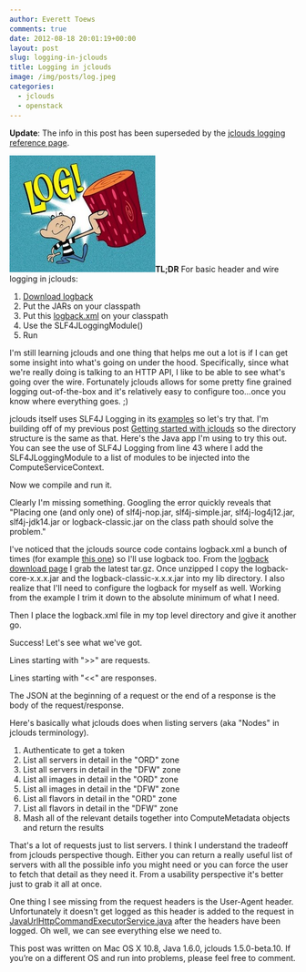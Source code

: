 ```yaml
---
author: Everett Toews
comments: true
date: 2012-08-18 20:01:19+00:00
layout: post
slug: logging-in-jclouds
title: Logging in jclouds
image: /img/posts/log.jpeg
categories:
  - jclouds
  - openstack
---
```


**Update**: The info in this post has been superseded by the [jclouds logging reference page](http://jclouds.apache.org/reference/logging/).

<img class="img-right" src="/img/posts/log.jpeg"/>**TL;DR** For basic header and wire logging in jclouds:

<!--more-->

  1. [Download logback](http://logback.qos.ch/download.html)
  2. Put the JARs on your classpath
  3. Put this [logback.xml](https://gist.github.com/raw/3389176/2d40b811bb11020e36a49ecf563ab30d3495dd85/logback.xml) on your classpath
  4. Use the SLF4JLoggingModule()
  5. Run

I'm still learning jclouds and one thing that helps me out a lot is if I can get some insight into what's going on under the hood. Specifically, since what we're really doing is talking to an HTTP API, I like to be able to see what's going over the wire. Fortunately jclouds allows for some pretty fine grained logging out-of-the-box and it's relatively easy to configure too...once you know where everything goes. ;)

jclouds itself uses SLF4J Logging in its [examples](https://github.com/jclouds/jclouds-examples) so let's try that. I'm building off of my previous post [Getting started with jclouds](http://blog./img/posts.com/2012/08/15/getting-started-with-jclouds/) so the directory structure is the same as that. Here's the Java app I'm using to try this out. You can see the use of SLF4J Logging from line 43 where I add the SLF4JLoggingModule to a list of modules to be injected into the ComputeServiceContext.

<script src="https://gist.github.com/3388897.js"></script>

Now we compile and run it.

<script src="https://gist.github.com/3388921.js"></script>

Clearly I'm missing something. Googling the error quickly reveals that "Placing one (and only one) of slf4j-nop.jar, slf4j-simple.jar, slf4j-log4j12.jar, slf4j-jdk14.jar or logback-classic.jar on the class path should solve the problem."

I've noticed that the jclouds source code contains logback.xml a bunch of times (for example [this one](https://github.com/jclouds/jclouds/blob/master/apis/openstack-keystone/src/test/resources/logback.xml)) so I'll use logback too. From the [logback download page](http://logback.qos.ch/download.html) I grab the latest tar.gz. Once unzipped I copy the logback-core-x.x.x.jar and the logback-classic-x.x.x.jar into my lib directory. I also realize that I'll need to configure the logback for myself as well. Working from the example I trim it down to the absolute minimum of what I need.

<script src="https://gist.github.com/3389176.js"></script>

Then I place the logback.xml file in my top level directory and give it another go.

<script src="https://gist.github.com/3389253.js"></script>

Success! Let's see what we've got.

Lines starting with ">>" are requests.

Lines starting with "<<" are responses.

The JSON at the beginning of a request or the end of a response is the body of the request/response.

Here's basically what jclouds does when listing servers (aka "Nodes" in jclouds terminology).

  1. Authenticate to get a token
  2. List all servers in detail in the "ORD" zone
  3. List all servers in detail in the "DFW" zone
  4. List all images in detail in the "ORD" zone
  5. List all images in detail in the "DFW" zone
  6. List all flavors in detail in the "ORD" zone
  7. List all flavors in detail in the "DFW" zone
  8. Mash all of the relevant details together into ComputeMetadata objects and return the results

That's a lot of requests just to list servers. I think I understand the tradeoff from jclouds perspective though. Either you can return a really useful list of servers with all the possible info you might need or you can force the user to fetch that detail as they need it. From a usability perspective it's better just to grab it all at once.

One thing I see missing from the request headers is the User-Agent header. Unfortunately it doesn't get logged as this header is added to the request in [JavaUrlHttpCommandExecutorService.java](https://github.com/jclouds/jclouds/blob/master/core/src/main/java/org/jclouds/http/internal/JavaUrlHttpCommandExecutorService.java) after the headers have been logged. Oh well, we can see everything else we need to.

This post was written on Mac OS X 10.8, Java 1.6.0, jclouds 1.5.0-beta.10. If you’re on a different OS and run into problems, please feel free to comment.
